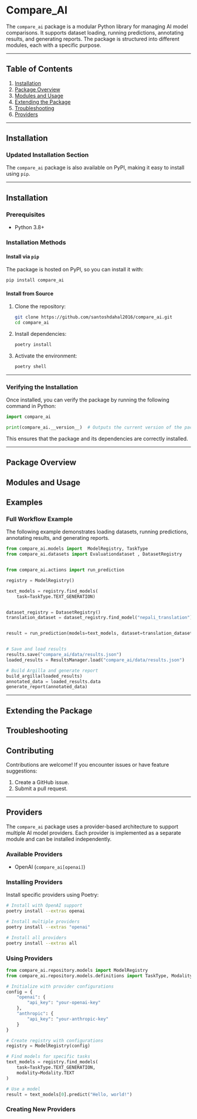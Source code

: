 # Compare_AI

The `compare_ai` package is a modular Python library for managing AI model comparisons. It supports dataset loading, running predictions, annotating results, and generating reports. The package is structured into different modules, each with a specific purpose.

---

## **Table of Contents**
1. [Installation](#installation)
2. [Package Overview](#package-overview)
3. [Modules and Usage](#modules-and-usage)
5. [Extending the Package](#extending-the-package)
6. [Troubleshooting](#troubleshooting)
7. [Providers](#providers)

---

## **Installation**
### Updated **Installation** Section

The `compare_ai` package is also available on PyPI, making it easy to install using `pip`.

---

## **Installation**

### Prerequisites
- Python 3.8+

### Installation Methods

#### **Install via `pip`**
The package is hosted on PyPI, so you can install it with:

```bash
pip install compare_ai
```

#### **Install from Source**
1. Clone the repository:
   ```bash
   git clone https://github.com/santoshdahal2016/compare_ai.git
   cd compare_ai
   ```

2. Install dependencies:
   ```bash
   poetry install
   ```

3. Activate the environment:
   ```bash
   poetry shell
   ```

---

### Verifying the Installation
Once installed, you can verify the package by running the following command in Python:

```python
import compare_ai

print(compare_ai.__version__)  # Outputs the current version of the package
```

This ensures that the package and its dependencies are correctly installed.

--- 

## **Package Overview**


## **Modules and Usage**

## **Examples**

### **Full Workflow Example**
The following example demonstrates loading datasets, running predictions, annotating results, and generating reports.

```python
from compare_ai.models import  ModelRegistry, TaskType
from compare_ai.datasets import Evaluationdataset , DatasetRegistry


from compare_ai.actions import run_prediction

registry = ModelRegistry()

text_models = registry.find_models(
    task=TaskType.TEXT_GENERATION)


dataset_registry = DatasetRegistry()
translation_dataset = dataset_registry.find_model("nepali_translation")


result = run_prediction(models=text_models, dataset=translation_dataset)


# Save and load results
results.save("compare_ai/data/results.json")
loaded_results = ResultsManager.load("compare_ai/data/results.json")

# Build Argilla and generate report
build_argilla(loaded_results)
annotated_data = loaded_results.data
generate_report(annotated_data)
```

---

## **Extending the Package**

## **Troubleshooting**


## **Contributing**

Contributions are welcome! If you encounter issues or have feature suggestions:
1. Create a GitHub issue.
2. Submit a pull request.

---

## **Providers**

The `compare_ai` package uses a provider-based architecture to support multiple AI model providers. Each provider is implemented as a separate module and can be installed independently.

### **Available Providers**

- OpenAI (`compare_ai[openai]`)

### **Installing Providers**

Install specific providers using Poetry:

```bash
# Install with OpenAI support
poetry install --extras openai

# Install multiple providers
poetry install --extras "openai"

# Install all providers
poetry install --extras all
```

### **Using Providers**

```python
from compare_ai.repository.models import ModelRegistry
from compare_ai.repository.models.definitions import TaskType, Modality

# Initialize with provider configurations
config = {
    "openai": {
        "api_key": "your-openai-key"
    },
    "anthropic": {
        "api_key": "your-anthropic-key"
    }
}

# Create registry with configurations
registry = ModelRegistry(config)

# Find models for specific tasks
text_models = registry.find_models(
    task=TaskType.TEXT_GENERATION,
    modality=Modality.TEXT
)

# Use a model
result = text_models[0].predict("Hello, world!")
```

### **Creating New Providers**
